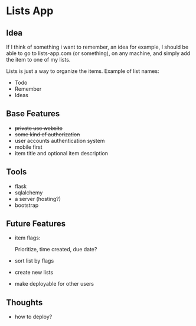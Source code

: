 # Lists App

## Idea

If I think of something i want to remember, an idea for example, I should be able to go to lists-app.com (or something), on any machine, and simply add the item to one of my lists.

Lists is just a way to organize the items. Example of list names: 
+ Todo
+ Remember
+ Ideas

## Base Features

+ ~~private use website~~
+ ~~some kind of authorization~~
+ user accounts authentication system
+ mobile first
+ item title and optional item description

## Tools

+ flask
+ sqlalchemy
+ a server (hosting?)
+ bootstrap

## Future Features

+ item flags:

    Prioritize, time created, due date?

+ sort list by flags
+ create new lists
+ make deployable for other users

## Thoughts

+ how to deploy?
